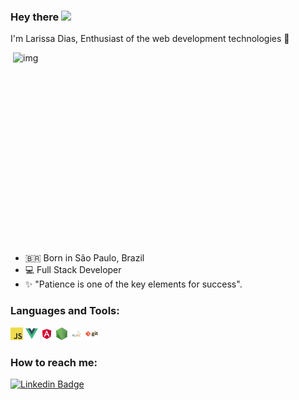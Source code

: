 ### Hey there <img src="https://media.giphy.com/media/hvRJCLFzcasrR4ia7z/giphy.gif" width="25px">

I'm Larissa Dias, Enthusiast of the web development technologies 🚀

<img align="right" alt="img" src="https://user-images.githubusercontent.com/48766967/104400987-1260ed80-5532-11eb-8cca-d424a077df85.jpg" width="500" height="320" />


- 🇧🇷  Born in São Paulo, Brazil <br>
- 💻 Full Stack Developer <br>
- ✨ "Patience is one of the key elements for success".

### Languages and Tools:

<code><img height="20" src="https://raw.githubusercontent.com/github/explore/80688e429a7d4ef2fca1e82350fe8e3517d3494d/topics/javascript/javascript.png"></code>
<code><img height="20" src="https://raw.githubusercontent.com/github/explore/80688e429a7d4ef2fca1e82350fe8e3517d3494d/topics/vue/vue.png"></code>
<code><img height="20" src="https://raw.githubusercontent.com/github/explore/80688e429a7d4ef2fca1e82350fe8e3517d3494d/topics/angular/angular.png"></code>
<code><img height="20" src="https://raw.githubusercontent.com/github/explore/80688e429a7d4ef2fca1e82350fe8e3517d3494d/topics/nodejs/nodejs.png"></code>
<code><img height="20" src="https://raw.githubusercontent.com/github/explore/80688e429a7d4ef2fca1e82350fe8e3517d3494d/topics/mysql/mysql.png"></code>
<code><img height="20" src="https://raw.githubusercontent.com/github/explore/80688e429a7d4ef2fca1e82350fe8e3517d3494d/topics/git/git.png"></code>

### How to reach me:

[![Linkedin Badge](https://img.shields.io/badge/-Larissa%20Dias-6633cc?style=flat-square&logo=Linkedin&logoColor=white&link=https:/https://www.linkedin.com/in/larissa-carvalho-2b384b180/)](https://www.linkedin.com/in/larissa-carvalho-2b384b180/) 
